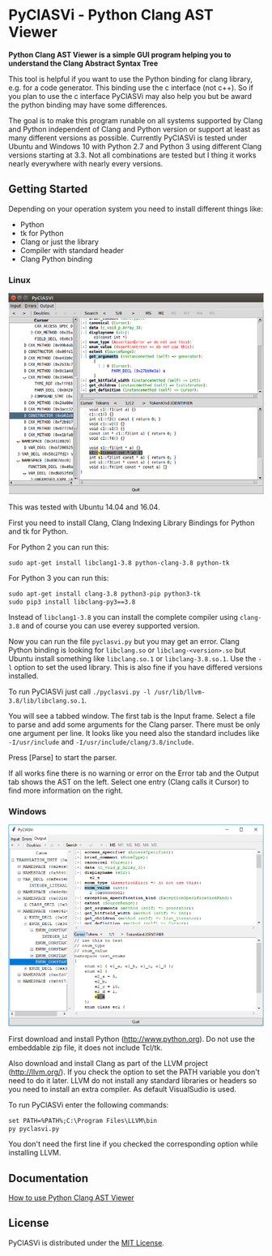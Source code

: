 # PyClASVi - Python Clang AST Viewer

**Python Clang AST Viewer is a simple GUI program helping you to understand the Clang Abstract Syntax Tree**

This tool is helpful if you want to use the Python binding for clang library, e.g. for a code generator.
This binding use the c interface (not c++). So if you plan to use the c interface PyClASVi may also help you
but be award the python binding may have some differences.

The goal is to make this program runable on all systems supported by Clang and Python
independent of Clang and Python version or support at least as many different versions as possible.
Currently PyClASVi is tested under Ubuntu and Windows 10 with Python 2.7 and Python 3
using different Clang versions starting at 3.3.
Not all combinations are tested but I thing it works nearly everywhere with nearly every versions.

## Getting Started

Depending on your operation system you need to install different things like:

* Python
* tk for Python
* Clang or just the library
* Compiler with standard header
* Clang Python binding

### Linux

![PyClASVi under Linux](doc/img/PyClASVi_Linux.png)

This was tested with Ubuntu 14.04 and 16.04.

First you need to install Clang, Clang Indexing Library Bindings for Python and tk for Python.

For Python 2 you can run this:

    sudo apt-get install libclang1-3.8 python-clang-3.8 python-tk

For Python 3 you can run this:

    sudo apt-get install clang-3.8 python3-pip python3-tk
    sudo pip3 install libclang-py3==3.8

Instead of `libclang1-3.8` you can install the complete compiler using `clang-3.8`
and of course you can use everey supported version.

Now you can run the file `pyclasvi.py` but you may get an error.
Clang Python binding is looking for `libclang.so` or `libclang-<version>.so`
but Ubuntu install something like `libclang.so.1` or `libclang-3.8.so.1`.
Use the `-l` option to set the used library. This is also fine if you have differed versions installed.

To run PyClASVi just call `./pyclasvi.py -l /usr/lib/llvm-3.8/lib/libclang.so.1`.

You will see a tabbed window. The first tab is the Input frame.
Select a file to parse and add some arguments for the Clang parser.
There must be only one argument per line.
It looks like you need also the standard includes like `-I/usr/include` and `-I/usr/include/clang/3.8/include`.

Press [Parse] to start the parser.

If all works fine there is no warning or error on the Error tab and the Output tab shows the AST on the left.
Select one entry (Clang calls it Cursor) to find more information on the right.

### Windows

![PyClASVi under Windows](doc/img/PyClASVi_Windows.png)

First download and install Python (<http://www.python.org>). Do not use the embeddable zip file, it does not include Tcl/tk.

Also download and install Clang as part of the LLVM project (<http://llvm.org/>).
If you check the option to set the PATH variable you don't need to do it later.
LLVM do not install any standard libraries or headers so you need to install an extra compiler.
As default VisualSudio is used.

To run PyClASVi enter the following commands:

    set PATH=%PATH%;C:\Program Files\LLVM\bin
    py pyclasvi.py

You don't need the first line if you checked the corresponding option while installing LLVM.

## Documentation

[How to use Python Clang AST Viewer](doc/PyClASVi_usage.md)

## License

PyClASVi is distributed under the [MIT License](LICENSE).
